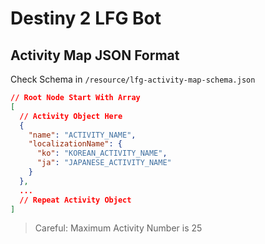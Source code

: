 # Destiny 2 LFG Bot

## Activity Map JSON Format

Check Schema in `/resource/lfg-activity-map-schema.json`

```json
// Root Node Start With Array
[
  // Activity Object Here
  {
    "name": "ACTIVITY_NAME",
    "localizationName": {
      "ko": "KOREAN_ACTIVITY_NAME",
      "ja": "JAPANESE_ACTIVITY_NAME"
    }
  },
  ...
  // Repeat Activity Object
]
```

> Careful: Maximum Activity Number is 25
